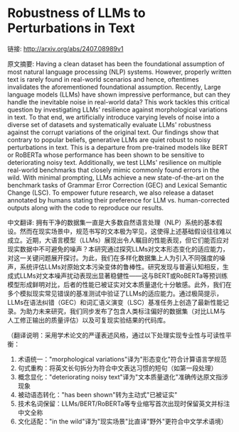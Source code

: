 # Robustness of LLMs to Perturbations in Text

链接: http://arxiv.org/abs/2407.08989v1

原文摘要:
Having a clean dataset has been the foundational assumption of most natural
language processing (NLP) systems. However, properly written text is rarely
found in real-world scenarios and hence, oftentimes invalidates the
aforementioned foundational assumption. Recently, Large language models (LLMs)
have shown impressive performance, but can they handle the inevitable noise in
real-world data? This work tackles this critical question by investigating
LLMs' resilience against morphological variations in text. To that end, we
artificially introduce varying levels of noise into a diverse set of datasets
and systematically evaluate LLMs' robustness against the corrupt variations of
the original text. Our findings show that contrary to popular beliefs,
generative LLMs are quiet robust to noisy perturbations in text. This is a
departure from pre-trained models like BERT or RoBERTa whose performance has
been shown to be sensitive to deteriorating noisy text. Additionally, we test
LLMs' resilience on multiple real-world benchmarks that closely mimic commonly
found errors in the wild. With minimal prompting, LLMs achieve a new
state-of-the-art on the benchmark tasks of Grammar Error Correction (GEC) and
Lexical Semantic Change (LSC). To empower future research, we also release a
dataset annotated by humans stating their preference for LLM vs.
human-corrected outputs along with the code to reproduce our results.

中文翻译:
拥有干净的数据集一直是大多数自然语言处理（NLP）系统的基本假设。然而在现实场景中，规范书写的文本极为罕见，这使得上述基础假设往往难以成立。近期，大语言模型（LLMs）展现出令人瞩目的性能表现，但它们能否应对现实数据中不可避免的噪声？本研究通过探究LLMs对文本形态变化的适应能力，对这一关键问题展开探讨。为此，我们在多样化数据集上人为引入不同强度的噪声，系统评估LLMs对原始文本污染变体的鲁棒性。研究发现与普遍认知相反，生成式LLMs对文本噪声扰动表现出显著稳健性——这与BERT或RoBERTa等预训练模型形成鲜明对比，后者的性能已被证实对文本质量退化十分敏感。此外，我们在多个模拟现实常见错误的基准测试中验证了LLMs的适应能力。通过极简提示，LLMs在语法纠错（GEC）和词汇语义演变（LSC）基准任务上创造了最新性能记录。为助力未来研究，我们同步发布了包含人类标注偏好的数据集（对比LLM与人工修正输出的质量评估）以及可复现实验结果的代码库。

（翻译说明：采用学术论文的严谨表述风格，通过以下处理实现专业性与可读性平衡：
1. 术语统一："morphological variations"译为"形态变化"符合计算语言学规范
2. 句式重构：将英文长句拆分为符合中文表达习惯的短句（如第一段处理）
3. 概念显化："deteriorating noisy text"译为"文本质量退化"准确传达原文指涉现象
4. 被动语态转化："has been shown"转为主动式"已被证实"
5. 技术名词保留：LLMs/BERT/RoBERTa等专业缩写首次出现时保留英文并标注中文全称
6. 文化适配："in the wild"译为"现实场景"比直译"野外"更符合中文学术语境）
